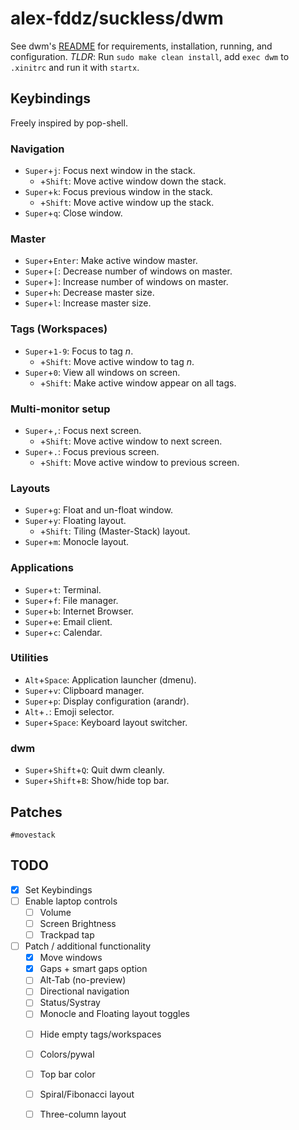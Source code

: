 # alex-fddz/suckless/dwm

See dwm's [README](./README) for requirements, installation, running, and configuration.
*TLDR*: Run `sudo make clean install`, add `exec dwm` to `.xinitrc` and run it with `startx`.

## Keybindings

Freely inspired by pop-shell.

### Navigation
* `Super`+`j`: Focus next window in the stack.
    * +`Shift`: Move active window down the stack.
* `Super`+`k`: Focus previous window in the stack.
    * +`Shift`: Move active window up the stack.
* `Super`+`q`: Close window.

### Master
* `Super`+`Enter`: Make active window master.
* `Super`+`[`: Decrease number of windows on master.
* `Super`+`]`: Increase number of windows on master.
* `Super`+`h`: Decrease master size.
* `Super`+`l`: Increase master size.

### Tags (Workspaces)
* `Super`+`1-9`: Focus to tag *n*.
    * +`Shift`: Move active window to tag *n*.
* `Super`+`0`: View all windows on screen.
    * +`Shift`: Make active window appear on all tags.

### Multi-monitor setup
* `Super`+`,`: Focus next screen.
    * +`Shift`: Move active window to next screen.
* `Super`+`.`: Focus previous screen.
    * +`Shift`: Move active window to previous screen.

### Layouts
* `Super`+`g`: Float and un-float window.
* `Super`+`y`: Floating layout.
    * +`Shift`: Tiling (Master-Stack) layout.
* `Super`+`m`: Monocle layout.

### Applications
* `Super`+`t`: Terminal.
* `Super`+`f`: File manager.
* `Super`+`b`: Internet Browser.
* `Super`+`e`: Email client.
* `Super`+`c`: Calendar.

### Utilities
* `Alt`+`Space`: Application launcher (dmenu).
* `Super`+`v`: Clipboard manager.
* `Super`+`p`: Display configuration (arandr).
* `Alt`+`.`: Emoji selector.
* `Super`+`Space`: Keyboard layout switcher.

### dwm
* `Super`+`Shift`+`Q`: Quit dwm cleanly.
* `Super`+`Shift`+`B`: Show/hide top bar.

## Patches
`#movestack`

## TODO
* [x] Set Keybindings
* [ ] Enable laptop controls
    * [ ] Volume
    * [ ] Screen Brightness
    * [ ] Trackpad tap
* [ ] Patch / additional functionality
    * [x] Move windows
    * [x] Gaps + smart gaps option
    * [ ] Alt-Tab (no-preview)
    * [ ] Directional navigation
    * [ ] Status/Systray
    - [ ] Monocle and Floating layout toggles
    * [ ] Hide empty tags/workspaces
    * [ ] Colors/pywal
    * [ ] Top bar color
    * [ ] Spiral/Fibonacci layout
    * [ ] Three-column layout

